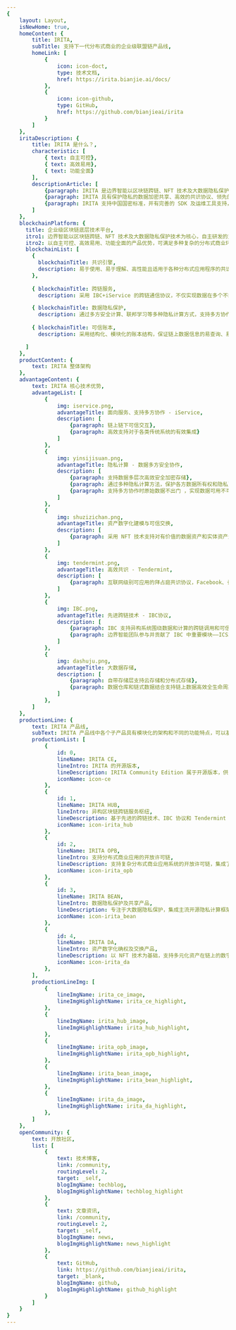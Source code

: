 ```yaml
---
{
    layout: Layout,
    isNewHome: true,
    homeContent: {
        title: IRITA,
        subTitle: 支持下一代分布式商业的企业级联盟链产品线,
        homeLink: [
            {
                icon: icon-doct,
                type: 技术文档,
                href: https://irita.bianjie.ai/docs/
            },
            {
                icon: icon-github,
                type: GitHub,
                href: https://github.com/bianjieai/irita
            }
        ]
    },
    iritaDescription: {
        title: IRITA 是什么？,
        characteristic: [
            { text: 自主可控},
            { text: 高效易用},
            { text: 功能全面}
        ],
        descriptionArticle: [
            {paragraph: IRITA 是边界智能以区块链跨链、NFT 技术及大数据隐私保护技术为核心，自主研发的支持下一代分布式商业系统的企业级联盟链产品线。},
            {paragraph: IRITA 具有保护隐私的数据加密共享、高效的共识协议、领先的跨链技术、实用性极强的链上链下系统交互及多方协作业务流集成能力、灵活的资产数字化建模与可信交换支撑、以及大数据存储 6 大核心技术优势，可广泛应用于金融、医疗健康、供应链、车联网等多种商业场景，为实体经济提供基于区块链信任机器的价值赋能。},
            {paragraph: IRITA 支持中国国密标准，并有完善的 SDK 及运维工具支持，在性能、安全可靠性、认证及权限、可维护性、可扩展性和运维监控等多方面都满足企业级应用需求。}
        ]
    },
    blockchainPlatform: {
      title: 企业级区块链底层技术平台,
      itro1: 边界智能以区块链跨链、NFT 技术及大数据隐私保护技术为核心，自主研发的支持下一代分布式商业系统的企业级联盟链产品线-IRITA。,
      itro2: 以自主可控、高效易用、功能全面的产品优势，可满足多种复杂的分布式商业环境应用场景，为实体经济提供基于区块链信任机器的价值赋能。,
      blockchainList: [
        {
          blockchainTitle: 共识引擎,
          description: 易于使用、易于理解、高性能且适用于各种分布式应用程序的共识算法，实现高交易吞吐量、可扩展和安全性，提高共识效率
        },
        
        { blockchainTitle: 跨链服务,
          description: 采用 IBC+iService 的跨链通信协议，不仅实现数据在多个不同区块链网络间可信交换与调用;更可为分布式应用提供面向服务的交互协议,支持链上链下可信交互},

        { blockchainTitle: 数据隐私保护,
          description: 通过多方安全计算、联邦学习等多种隐私计算方式，支持多方协作时原始数据不出门，实现数据可用不可见，真正保护各方联盟链生态伙伴的数据所有权及隐私安全},
          
        { blockchainTitle: 可信账本,
          description: 采用结构化、模块化的账本结构，保证链上数据信息的易查询、易验证，各节点账本信息的统一性与数据一致性},

      ]
    },
    productContent: {
        text: IRITA 整体架构
    },
    advantageContent: {
        text: IRITA 核心技术优势,
        advantageList: [
            {
                img: iservice.png,
                advantageTitle: 面向服务、支持多方协作 - iService,
                description: [
                    {paragraph: 链上链下可信交互},
                    {paragraph: 高效支持对于各类传统系统的有效集成}
                ]
            },
            {
                img: yinsijisuan.png,
                advantageTitle: 隐私计算 - 数据多方安全协作,
                description: [
                    {paragraph: 支持数据多层次高效安全加密存储},
                    {paragraph: 通过多种隐私计算方法，保护各方数据所有权和隐私},
                    {paragraph: 支持多方协作时原始数据不出门 ，实现数据可用不可见的价值流通}
                ]
            },
            {
                img: shuzizichan.png,
                advantageTitle: 资产数字化建模与可信交换,
                description: [
                    {paragraph: 采用 NFT 技术支持对有价值的数据资产和实体资产进行链上数字化建模，形成区块链上数字化资产并支持可信流转与交换，能很好支持分布式商业系统及元宇宙应用围绕资产的可信业务流程实现。}
                ]
            },
            {
                img: tendermint.png,
                advantageTitle: 高效共识 - Tendermint,
                description: [
                    {paragraph: 互联网级别可应用的拜占庭共识协议，Facebook、长安链也借鉴使用此共识技术}
                ]
            },
            {
                img: IBC.png,
                advantageTitle: 先进跨链技术 - IBC协议,
                description: [
                    {paragraph: IBC 支持异构系统围绕数据和计算的跨链调用和可信交互},
                    {paragraph: 边界智能团队参与并贡献了 IBC 中重要模块——ICS20 跨链转账的开发}
                ]
            },
            {
                img: dashuju.png,
                advantageTitle: 大数据存储,
                description: [
                    {paragraph: 自带存储层支持云存储和分布式存储},
                    {paragraph: 数据仓库和链式数据结合支持链上数据高效全生命周期查询},
                ]
            },
        ]   
    },
    productionLine: {
        text: IRITA 产品线,
        subText: IRITA 产品线中各个子产品具有模块化的架构和不同的功能特点，可以基于 IRITA 产品线根据不同业务场景高效打造不同行业应用,
        productionList: [
            {
                id: 0,
                lineName: IRITA CE,
                lineIntro: IRITA 的开源版本,
                lineDescription: IRITA Community Edition 属于开源版本，供开发者学习、快速上手熟悉 IRITA 的体系架构、并部署行业验证应用系统等,
                iconName: icon-ce
            },
            {
                id: 1,
                lineName: IRITA HUB,
                lineIntro: 异构区块链跨链服务枢纽,
                lineDescription: 基于先进的跨链技术、IBC 协议和 Tendermint 共识机制，支持各种异构区块链网络及链外系统间的跨链资产交换/转移及信息安全验证，支持跨链数据安全共享和跨链服务调用,
                iconName: icon-irita_hub
            },
            {
                id: 2,
                lineName: IRITA OPB,
                lineIntro: 支持分布式商业应用的开放许可链,
                lineDescription: 支持复杂分布式商业应用系统的开放许可链，集成了包括资产数字化 NFT 技术、大数据隐私保护等功能，提供智能合约的编程环境，以应用服务平台形式支持分布式商业系统应用快速开发、部署及运营,
                iconName: icon-irita_opb
            },
            {
                id: 3,
                lineName: IRITA BEAN,
                lineIntro: 数据隐私保护及共享产品,
                lineDescription: 专注于大数据隐私保护，集成主流开源隐私计算框架，实现了大数据多层次授权、多方隐私保护查询、联邦学习等能力；支持对数据和业务流程全生命周期进行监管，实现数据隐私保护及可信流转。可用于物联网、政务协作、医疗健康等业务场景,
                iconName: icon-irita_bean
            },
            {
                id: 4,
                lineName: IRITA DA,
                lineIntro: 资产数字化确权及交换产品,
                lineDescription: 以 NFT 技术为基础，支持多元化资产在链上的数字化建模、确权、可信交换及全生命周期管理，实现以智能合约驱动实体经济相关流程的自动化运行，降低业务运营成本,
                iconName: icon-irita_da
            },
        ],
        productionLineImg: [
            {
                lineImgName: irita_ce_image,
                lineImgHighlightName: irita_ce_highlight,
            },
            {
                lineImgName: irita_hub_image,
                lineImgHighlightName: irita_hub_highlight,
            },
            {
                lineImgName: irita_opb_image,
                lineImgHighlightName: irita_opb_highlight,
            },
            {
                lineImgName: irita_bean_image,
                lineImgHighlightName: irita_bean_highlight,
            },
            {
                lineImgName: irita_da_image,
                lineImgHighlightName: irita_da_highlight,
            },
        ]
    },
    openCommunity: {
        text: 开放社区,
        list: [
            {
                text: 技术博客, 
                link: /community, 
                routingLevel: 2,
                target: _self,
                blogImgName: techblog,
                blogImgHighlightName: techblog_highlight
            },
            {
                text: 文章资讯, 
                link: /community, 
                routingLevel: 2,
                target: _self,
                blogImgName: news,
                blogImgHighlightName: news_highlight
            },
            {
                text: GitHub, 
                link: https://github.com/bianjieai/irita, 
                target: _blank,
                blogImgName: github,
                blogImgHighlightName: github_highlight
            }
        ]
    }
}
---
```

